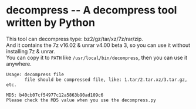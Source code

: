 # decompress -- A decompress tool written by Python  
This tool can decompress type: bz2/gz/tar/xz/7z/rar/zip.  
And it contains the 7z v16.02 & unrar v4.00 beta 3, so you can use it without installing 7z & unrar.  
You can copy it to ```PATH``` like ```/usr/local/bin/decompress```, then you can use it anywhere. 

	Usage: decompress file
           file should be compressed file, like: 1.tar/2.tar.xz/3.tar.gz, etc.

	MD5: b40cb07cf54977c12a5863b90ad109c6
	Please check the MD5 value when you use the decompress.py
